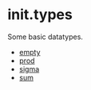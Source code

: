 init.types
==========

Some basic datatypes.

* [empty](empty.hlean)
* [prod](prod.hlean)
* [sigma](sigma.hlean)
* [sum](sum.hlean)